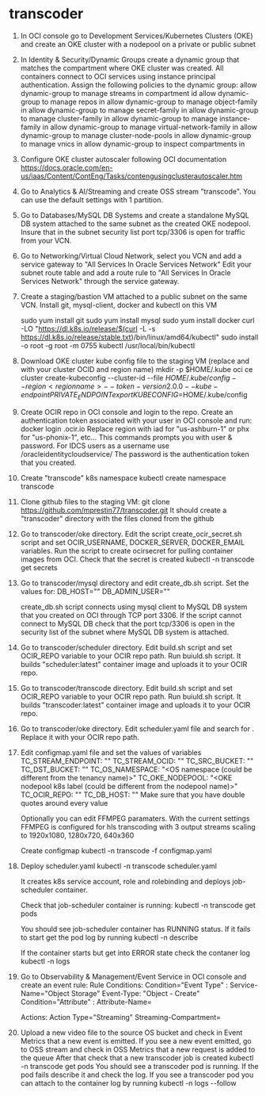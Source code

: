 # transcoder

1. In OCI console go to Development Services/Kubernetes Clusters (OKE) and create an OKE cluster with a nodepool on a private or public subnet

2. In Identity & Security/Dynamic Groups create a dynamic group that matches the compartment where OKE cluster was created. 
   All containers connect to OCI services using instance principal authentication.  Assign the following policies to the dynamic group:
   allow dynamic-group <dynamic group name> to manage streams in compartment id <compartment OCID>
   allow dynamic-group <dynamic group name> to manage repos in <compartment OCID>
   allow dynamic-group <dynamic group name> to manage object-family in <compartment OCID>
   allow dynamic-group <dynamic group name> to manage secret-family in <compartment OCID>
   allow dynamic-group <dynamic group name> to manage cluster-family in <compartment OCID>
   allow dynamic-group <dynamic group name> to manage instance-family in <compartment OCID>
   allow dynamic-group <dynamic group name> to manage virtual-network-family  in <compartment OCID>
   allow dynamic-group <dynamic group name> to manage cluster-node-pools  in <compartment OCID>
   allow dynamic-group <dynamic group name> to manage vnics  in <compartment OCID>
   allow dynamic-group <dynamic group name> to inspect compartments in <compartment OCID>

3. Configure OKE cluster autoscaler following OCI documentation
   https://docs.oracle.com/en-us/iaas/Content/ContEng/Tasks/contengusingclusterautoscaler.htm

4. Go to Analytics & AI/Streaming and create OSS stream "transcode". You can use the default settings with 1 partition.

5. Go to Databases/MySQL DB Systems and create a standalone MySQL DB system attached to the same subnet as the created OKE nodepool.
   Insure that in the subnet security list port tcp/3306 is open for traffic from your VCN.

6. Go to Networking/Virtual Cloud Network, select you VCN and add a service gateway to "All <region> Services In Oracle Services Network" 
   Edit your subnet route table and add a route rule to "All <region> Services In Oracle Services Network" through the service gateway.
   
7. Create a staging/bastion VM attached to a public subnet on the same VCN. Install git, mysql-client, docker and kubectl on this VM

   sudo yum install git
   sudo yum install mysql
   sudo yum install docker
   curl -LO "https://dl.k8s.io/release/$(curl -L -s https://dl.k8s.io/release/stable.txt)/bin/linux/amd64/kubectl"
   sudo install -o root -g root -m 0755 kubectl /usr/local/bin/kubectl

8. Download OKE cluster kube config file to the staging VM (replace <cluster-OCID> and <region-name> with your cluster OCID and region name)
   mkdir -p $HOME/.kube
   oci ce cluster create-kubeconfig --cluster-id <cluster-OCID> --file $HOME/.kube/config --region <region name>  --token-version 2.0.0  --kube-endpoint PRIVATE_ENDPOINT
   export KUBECONFIG=$HOME/.kube/config

9. Create OCIR repo in OCI console and login to the repo. Create an authentication token associated with your user in OCI console and run:
   docker login <region>.ocir.io
   Replace region with iad for "us-ashburn-1" or phx for "us-phonix-1", etc...
   This commands prompts you with user & password. For IDCS users as a username use <tenancy-name>/oracleidentitycloudservice/<user-name>
   The password is the authentication token that you created.

10. Create "transcode" k8s namespace
   kubectl create namespace transcode

11. Clone github files to the staging VM:
    git clone https://github.com/mprestin77/transcoder.git
    It should create a "transcoder" directory with the files cloned from the github

12. Go to transcoder/oke directory. Edit the script create_ocir_secret.sh script and set OCIR_USERNAME, DOCKER_SERVER, DOCKER_EMAIL variables. 
    Run the script to create ocirsecret for pulling container images from OCI. Check  that the secret is created
    kubectl -n transcode get secrets

13. Go to transcoder/mysql directory and edit create_db.sh script. Set the values for:
    DB_HOST="<MySQL DB system private IP address>"
    DB_ADMIN_USER="<MySQL admin user>"   

    create_db.sh script connects using mysql client to MySQL DB system that you created on OCI through TCP port 3306. 
    If the script cannot connect to MySQL DB check that the port tcp/3306 is open in the security list of the subnet where MySQL DB system is attached.
  
14. Go to transcoder/scheduler directory.  Edit build.sh script and set OCIR_REPO variable to your OCIR repo path.
    Run buiuld.sh script. It builds "scheduler:latest" container image and uploads it to your OCIR repo.

15. Go to transcoder/transcode directory. Edit build.sh script and set OCIR_REPO variable to your OCIR repo path.
    Run buiuld.sh script. It builds "transcoder:latest" container image and uploads it to your OCIR repo. 

16. Go to transcoder/oke directory. Edit scheduler.yaml file and search for <OCIR repo path>. Replace it with your OCIR repo path.

17. Edit configmap.yaml file and set the values of variables
    TC_STREAM_ENDPOINT: "<Streaming queue endpoint URL>"
    TC_STREAM_OCID: "<OCID of the streaming queue>"
    TC_SRC_BUCKET: "<Name of the source OS bucket>"
    TC_DST_BUCKET: "<Name of the output OS bucket>"
    TC_OS_NAMESPACE: "<OS namespace (could be different from the tenancy name)>"
    TC_OKE_NODEPOOL: "<OKE nodepool k8s label (could be different from the nodepool name)>"
    TC_OCIR_REPO: "<OCIR repo path>"
    TC_DB_HOST: "<mysql DB system private IP address>"
    Make sure that you have double quotes around every value

    Optionally you can edit FFMPEG paramaters. With the current settings FFMPEG is configured for hls transcoding with 3 output streams scaling to 1920x1080, 1280x720, 640x360

    Create configmap
    kubectl -n transcode -f configmap.yaml

18. Deploy scheduler.yaml 
    kubectl -n transcode scheduler.yaml

    It creates k8s service account, role and rolebinding and deploys job-scheduler container.

    Check that job-scheduler container is running:
    kubectl -n transcode get pods

    You should see job-scheduler container has RUNNING status. If it fails to start get the pod log by running
    kubectl -n describe <pod NAME>

    If the container starts but get into ERROR state check the contaner log
    kubectl -n logs <pod NAME> 

19. Go to Observability & Management/Event Service in OCI console and create an event rule:
    Rule Conditions:
    Condition="Event Type" :  Service-Name="Object Storage" Event-Type: "Object - Create"
    Condition="Attribute" : Attribute-Name=<Name of the source OS bucket>

    Actions:
    Action Type="Streaming" Streaming-Compartment=<your compartment name>

20. Upload a new video file to the source OS bucket and check in Event Metrics that a new event is emitted. 
    If you see a new event emitted, go to OSS stream and check in OSS Metrics that a new request is added to the queue
    After that check that a new transcoder job is created
    kubectl -n transcode get pods
    You should see a transcoder pod is running. If the pod fails describe it and check the log.
    If you see a transcoder pod you can attach to the container log by running
    kubectl -n logs <pod NAME> --follow
    


